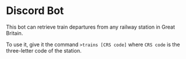 # Discord Bot
This bot can retrieve train departures from any railway station in Great Britain. 

To use it, give it the command `>trains [CRS code]` where `CRS code` is the three-letter code of the station.
